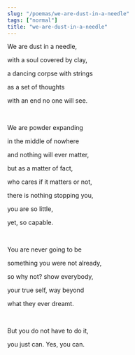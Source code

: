 ```yaml
---
slug: "/poemas/we-are-dust-in-a-needle"
tags: ["normal"]
title: "we-are-dust-in-a-needle"
---
```

We are dust in a needle,

with a soul covered by clay,

a dancing corpse with strings

as a set of thoughts

with an end no one will see.

&nbsp;

We are powder expanding

in the middle of nowhere

and nothing will ever matter,

but as a matter of fact,

who cares if it matters or not,

there is nothing stopping you,

you are so little,

yet, so capable.

&nbsp;

You are never going to be

something you were not already,

so why not? show everybody,

your true self, way beyond

what they ever dreamt.

&nbsp;

But you do not have to do it,

you just can. Yes, you can.